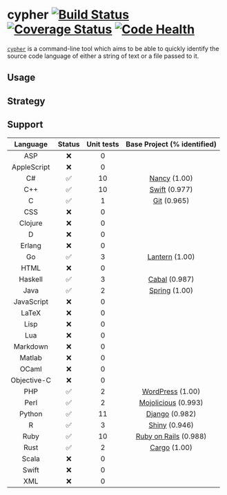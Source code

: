 # cypher [![Build Status](https://travis-ci.org/jdkato/cypher.svg?branch=master)](https://travis-ci.org/jdkato/cypher) [![Coverage Status](https://coveralls.io/repos/github/jdkato/cypher/badge.svg?branch=master)](https://coveralls.io/github/jdkato/cypher?branch=master) [![Code Health](https://landscape.io/github/jdkato/cypher/master/landscape.svg?style=flat)](https://landscape.io/github/jdkato/cypher/master)


[`cypher`](https://en.wikipedia.org/wiki/Cypher_(Marvel_Comics)) is a command-line tool which aims to be able to quickly identify the source code language of either a string of text or a file passed to it.

## Usage

## Strategy

## Support

|   Language    |       Status          |      Unit tests   | Base Project (% identified)   |
|:-----------:  |:------------------:   |:---------------:  |:---------------------------:  |
|     ASP       |         :x:           |        0          |                               |
| AppleScript   |         :x:           |        0          |                               |
|      C#       | :white_check_mark:    |        10         | [Nancy](https://github.com/NancyFx/Nancy.git) (1.00)                             |
|     C++       | :white_check_mark:    |        10         | [Swift](https://github.com/apple/swift) (0.977)          |
|      C        | :white_check_mark:    |        1          | [Git](https://github.com/git/git) (0.965)            |
|     CSS       |         :x:           |        0          |                               |
|   Clojure     |         :x:           |        0          |                               |
|      D        |         :x:           |        0          |                               |
|    Erlang     |         :x:           |        0          |                               |
|      Go       | :white_check_mark:    |        3          | [Lantern](https://github.com/getlantern/lantern.git) (1.00)                              |
|     HTML      |         :x:           |        0          |                               |
|   Haskell     | :white_check_mark:    |        3          | [Cabal](https://github.com/haskell/cabal) (0.987)          |
|     Java      | :white_check_mark:    |        2          | [Spring](https://github.com/spring-projects/spring-framework.git) (1.00)                              |
|  JavaScript   |         :x:           |        0          |                               |
|    LaTeX      |         :x:           |        0          |                               |
|     Lisp      |         :x:           |        0          |                               |
|     Lua       |         :x:           |        0          |                               |
|   Markdown    |         :x:           |        0          |                               |
|    Matlab     |         :x:           |        0          |                               |
|    OCaml      |         :x:           |        0          |                               |
| Objective-C   |         :x:           |        0          |                               |
|     PHP       | :white_check_mark:    |        2          | [WordPress](https://github.com/WordPress/WordPress) (1.00) |
|     Perl      | :white_check_mark:    |        2          | [Mojolicious](https://github.com/kraih/mojo) (0.993)                          |
|    Python     | :white_check_mark:    |        11         | [Django](https://github.com/django/django) (0.982)            |
|      R        | :white_check_mark:    |        3          | [Shiny](https://github.com/rstudio/shiny) (0.946)             |
|     Ruby      | :white_check_mark:    |        10         | [Ruby on Rails](https://github.com/rails/rails) (0.988)          |
|     Rust      | :white_check_mark:    |        2          | [Cargo](https://github.com/rust-lang/cargo.git) (1.00)    |
|    Scala      |         :x:           |        0          |                               |
|    Swift      |         :x:           |        0          |                               |
|     XML       |         :x:           |        0          |                               |
